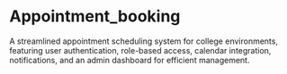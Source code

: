 # Appointment_booking
A streamlined appointment scheduling system for college environments, featuring user authentication, role-based access, calendar integration, notifications, and an admin dashboard for efficient management.
